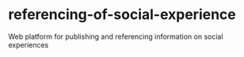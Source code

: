 # referencing-of-social-experience
 Web platform for publishing and referencing information on social experiences

